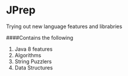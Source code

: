 
JPrep
=========
Trying out new language features and librabries

####Contains the following
1. Java 8 features
2. Algorithms
3. String Puzzlers
4. Data Structures
